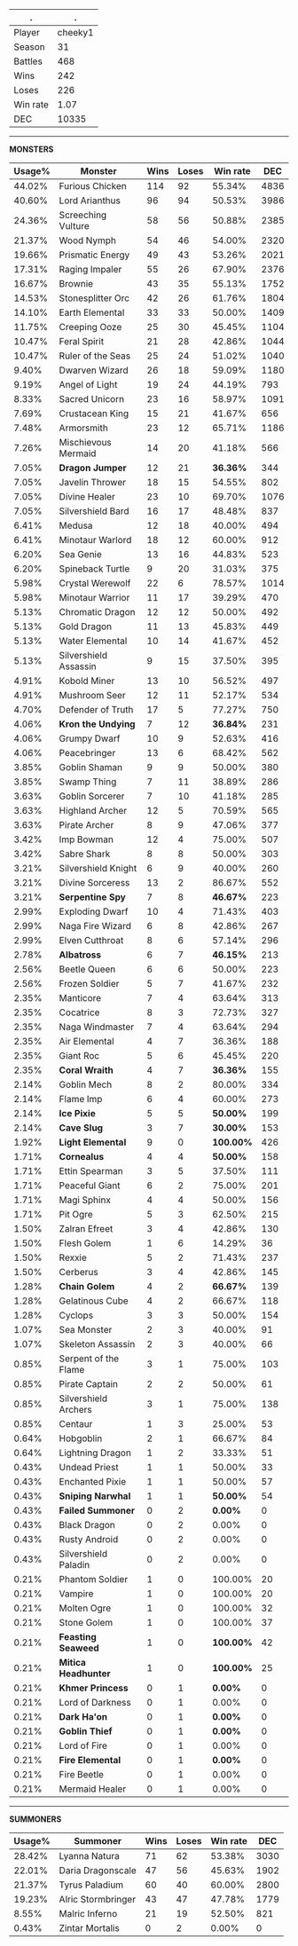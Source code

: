 .|.
|-|-
Player|cheeky1
Season|31
Battles|468
Wins|242
Loses|226
Win rate|1.07
DEC|10335

---
**MONSTERS**

Usage%|Monster|Wins|Loses|Win rate|DEC|
-|-|-|-|-|-|
44.02%|Furious Chicken|114|92|55.34%|4836|
40.60%|Lord Arianthus|96|94|50.53%|3986|
24.36%|Screeching Vulture|58|56|50.88%|2385|
21.37%|Wood Nymph|54|46|54.00%|2320|
19.66%|Prismatic Energy|49|43|53.26%|2021|
17.31%|Raging Impaler|55|26|67.90%|2376|
16.67%|Brownie|43|35|55.13%|1752|
14.53%|Stonesplitter Orc|42|26|61.76%|1804|
14.10%|Earth Elemental|33|33|50.00%|1409|
11.75%|Creeping Ooze|25|30|45.45%|1104|
10.47%|Feral Spirit|21|28|42.86%|1044|
10.47%|Ruler of the Seas|25|24|51.02%|1040|
9.40%|Dwarven Wizard|26|18|59.09%|1180|
9.19%|Angel of Light|19|24|44.19%|793|
8.33%|Sacred Unicorn|23|16|58.97%|1091|
7.69%|Crustacean King|15|21|41.67%|656|
7.48%|Armorsmith|23|12|65.71%|1186|
7.26%|Mischievous Mermaid|14|20|41.18%|566|
7.05%|**Dragon Jumper**|12|21|**36.36%**|344|
7.05%|Javelin Thrower|18|15|54.55%|802|
7.05%|Divine Healer|23|10|69.70%|1076|
7.05%|Silvershield Bard|16|17|48.48%|837|
6.41%|Medusa|12|18|40.00%|494|
6.41%|Minotaur Warlord|18|12|60.00%|912|
6.20%|Sea Genie|13|16|44.83%|523|
6.20%|Spineback Turtle|9|20|31.03%|375|
5.98%|Crystal Werewolf|22|6|78.57%|1014|
5.98%|Minotaur Warrior|11|17|39.29%|470|
5.13%|Chromatic Dragon|12|12|50.00%|492|
5.13%|Gold Dragon|11|13|45.83%|449|
5.13%|Water Elemental|10|14|41.67%|452|
5.13%|Silvershield Assassin|9|15|37.50%|395|
4.91%|Kobold Miner|13|10|56.52%|497|
4.91%|Mushroom Seer|12|11|52.17%|534|
4.70%|Defender of Truth|17|5|77.27%|750|
4.06%|**Kron the Undying**|7|12|**36.84%**|231|
4.06%|Grumpy Dwarf|10|9|52.63%|416|
4.06%|Peacebringer|13|6|68.42%|562|
3.85%|Goblin Shaman|9|9|50.00%|380|
3.85%|Swamp Thing|7|11|38.89%|286|
3.63%|Goblin Sorcerer|7|10|41.18%|285|
3.63%|Highland Archer|12|5|70.59%|565|
3.63%|Pirate Archer|8|9|47.06%|377|
3.42%|Imp Bowman|12|4|75.00%|507|
3.42%|Sabre Shark|8|8|50.00%|303|
3.21%|Silvershield Knight|6|9|40.00%|260|
3.21%|Divine Sorceress|13|2|86.67%|552|
3.21%|**Serpentine Spy**|7|8|**46.67%**|223|
2.99%|Exploding Dwarf|10|4|71.43%|403|
2.99%|Naga Fire Wizard|6|8|42.86%|267|
2.99%|Elven Cutthroat|8|6|57.14%|296|
2.78%|**Albatross**|6|7|**46.15%**|213|
2.56%|Beetle Queen|6|6|50.00%|223|
2.56%|Frozen Soldier|5|7|41.67%|232|
2.35%|Manticore|7|4|63.64%|313|
2.35%|Cocatrice|8|3|72.73%|327|
2.35%|Naga Windmaster|7|4|63.64%|294|
2.35%|Air Elemental|4|7|36.36%|188|
2.35%|Giant Roc|5|6|45.45%|220|
2.35%|**Coral Wraith**|4|7|**36.36%**|155|
2.14%|Goblin Mech|8|2|80.00%|334|
2.14%|Flame Imp|6|4|60.00%|273|
2.14%|**Ice Pixie**|5|5|**50.00%**|199|
2.14%|**Cave Slug**|3|7|**30.00%**|153|
1.92%|**Light Elemental**|9|0|**100.00%**|426|
1.71%|**Cornealus**|4|4|**50.00%**|158|
1.71%|Ettin Spearman|3|5|37.50%|111|
1.71%|Peaceful Giant|6|2|75.00%|201|
1.71%|Magi Sphinx|4|4|50.00%|156|
1.71%|Pit Ogre|5|3|62.50%|215|
1.50%|Zalran Efreet|3|4|42.86%|130|
1.50%|Flesh Golem|1|6|14.29%|36|
1.50%|Rexxie|5|2|71.43%|237|
1.50%|Cerberus|3|4|42.86%|145|
1.28%|**Chain Golem**|4|2|**66.67%**|139|
1.28%|Gelatinous Cube|4|2|66.67%|118|
1.28%|Cyclops|3|3|50.00%|154|
1.07%|Sea Monster|2|3|40.00%|91|
1.07%|Skeleton Assassin|2|3|40.00%|66|
0.85%|Serpent of the Flame|3|1|75.00%|103|
0.85%|Pirate Captain|2|2|50.00%|61|
0.85%|Silvershield Archers|3|1|75.00%|138|
0.85%|Centaur|1|3|25.00%|53|
0.64%|Hobgoblin|2|1|66.67%|84|
0.64%|Lightning Dragon|1|2|33.33%|51|
0.43%|Undead Priest|1|1|50.00%|33|
0.43%|Enchanted Pixie|1|1|50.00%|57|
0.43%|**Sniping Narwhal**|1|1|**50.00%**|54|
0.43%|**Failed Summoner**|0|2|**0.00%**|0|
0.43%|Black Dragon|0|2|0.00%|0|
0.43%|Rusty Android|0|2|0.00%|0|
0.43%|Silvershield Paladin|0|2|0.00%|0|
0.21%|Phantom Soldier|1|0|100.00%|20|
0.21%|Vampire|1|0|100.00%|20|
0.21%|Molten Ogre|1|0|100.00%|32|
0.21%|Stone Golem|1|0|100.00%|37|
0.21%|**Feasting Seaweed**|1|0|**100.00%**|42|
0.21%|**Mitica Headhunter**|1|0|**100.00%**|25|
0.21%|**Khmer Princess**|0|1|**0.00%**|0|
0.21%|Lord of Darkness|0|1|0.00%|0|
0.21%|**Dark Ha'on**|0|1|**0.00%**|0|
0.21%|**Goblin Thief**|0|1|**0.00%**|0|
0.21%|Lord of Fire|0|1|0.00%|0|
0.21%|**Fire Elemental**|0|1|**0.00%**|0|
0.21%|Fire Beetle|0|1|0.00%|0|
0.21%|Mermaid Healer|0|1|0.00%|0|

---
**SUMMONERS**

Usage%|Summoner|Wins|Loses|Win rate|DEC|
-|-|-|-|-|-|
28.42%|Lyanna Natura|71|62|53.38%|3030|
22.01%|Daria Dragonscale|47|56|45.63%|1902|
21.37%|Tyrus Paladium|60|40|60.00%|2800|
19.23%|Alric Stormbringer|43|47|47.78%|1779|
8.55%|Malric Inferno|21|19|52.50%|821|
0.43%|Zintar Mortalis|0|2|0.00%|0|
